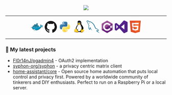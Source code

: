 <p align="center">
  <img src="https://github-readme-stats.vercel.app/api?username=florian-sabonchi&theme=dark">
</p>

---
<p align="center">
  <img src="https://raw.githubusercontent.com/devicons/devicon/master/icons/docker/docker-original.svg" width="40" height="40" lign="left"/>
  <img src="https://raw.githubusercontent.com/devicons/devicon/master/icons/github/github-original.svg"  width="40" height="40" lign="left"/>
  <img src="https://raw.githubusercontent.com/devicons/devicon/master/icons/python/python-original.svg" alt="debian" width="40" height="40" lign="left"/>
  <img src="https://raw.githubusercontent.com/devicons/devicon/master/icons/linux/linux-original.svg" width="40" height="40" lign="left"/>
  <img src="https://raw.githubusercontent.com/devicons/devicon/master/icons/mysql/mysql-original.svg" width="40" height="40" lign="left"/>
  <img src="https://raw.githubusercontent.com/devicons/devicon/master/icons/csharp/csharp-original.svg" width="40" height="40" lign="left"/>
  <img src="https://raw.githubusercontent.com/devicons/devicon/master/icons/visualstudio/visualstudio-plain.svg" width="40" height="40" lign="left"/>
  <img src="https://raw.githubusercontent.com/devicons/devicon/master/icons/html5/html5-original.svg" width="40" height="40" lign="left"/>  
</p>

---
<p align="center">
</p>

### :seedling: My latest projects

- [Fl0r14nJ/pgadmin4](https://github.com/postgres/pgadmin4/commit/48ca83f31dee76c05edb6b64a595964968ec7eb2) -  OAuth2 implementation
- [syphon-org/syphon](https://github.com/syphon-org/syphon/commits/dev/?author=Fl0r14nJ) - a privacy centric matrix client
- [home-assistant/core](https://github.com/home-assistant/core/commits?author=Fl0r14nJ)  - Open source home automation that puts local control and privacy first. Powered by a worldwide community of tinkerers and DIY enthusiasts. Perfect to run on a Raspberry Pi or a local server.
